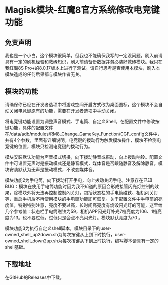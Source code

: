 # Magisk模块-红魔8官方系统修改电竞键功能

## 免责声明
我也是一个小白，这个模块很简单，但我也不能确保我写的一定没问题，刷入前请具有一定的刷机经验和救砖知识，刷入前请备份数据并务必装好救砖模块。我只在我红魔8S Pro+的8.0.17版本上进行了测试。请自行思考是否使用本模块，刷入本模块造成的任何后果都与模块作者无关。

## 模块的功能
请确保你已经在开发者选项中将游戏空间开启方式改为桌面图标，这个模块不会自动关闭电竞键原有的功能，需要在开发者选项中手动关闭。

将电竞键功能设置为调整声音模式、手电筒、自定义Shell。在配置文件中修改按键功能，具体的配置文件在/data/adb/modules/RM8_Change_GameKey_Function/CGF_config文件中，共有4个参数，里面有详细说明。电竞键的拨动行为触发模块操作，模块不检测电竞键的位置，模块只检测电竞键的拨动行为。

模块安装默认功能为声音模式切换，向下拨动静音或振动，向上拨动响铃。配置文件中可设置无声时是振动模式还是静音模式，媒体音是否跟随静音及解除静音。模块安装默认为无声是振动模式，不改变媒体音。

模块功能2为手电筒，向下拨动打开手电，向上拨动关闭手电。注意存在已知BUG：模块在使用手电筒功能时因为我不知道的原因会形成接管闪光灯控制的效果，除模块外将无法再控制控制闪关灯，包括状态栏的手电筒磁铁、相机闪关灯等，重启手机后不再使用模块的手电筒功能即可恢复。关于配置文件中手电筒的亮度值，特别特别注意，亮度不要过高，长时间高亮度有烧毁闪光灯的可能，这里给几个参考值：状态栏手电筒磁铁为59，相机APP闪光灯补光7档亮度为106、1档亮度为13。也不要过低，过低只是会点不亮闪光灯。模块默认亮度为70 。

模块功能3为执行自定义shell脚本，模块目录下的user-owned_shell_up2down.sh为每次按键从上到下时执行，user-owned_shell_down2up.sh为每次按键从下到上时执行，编写脚本请具有一定的shell基础。

## 下载地址
在GitHub的Releases中下载。

